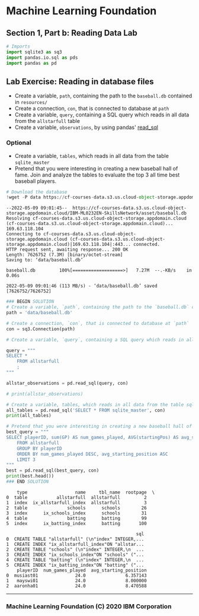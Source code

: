 # Machine Learning Foundation

## Section 1, Part b: Reading Data Lab



```python
# Imports
import sqlite3 as sq3
import pandas.io.sql as pds
import pandas as pd
```

## Lab Exercise: Reading in database files

*   Create a variable, `path`, containing the path to the `baseball.db` contained in `resources/`
*   Create a connection, `con`, that is connected to database at `path`
*   Create a variable, `query`, containing a SQL query which reads in all data from the `allstarfull` table
*   Create a variable, `observations`, by using pandas' [read_sql](https://pandas.pydata.org/pandas-docs/stable/reference/api/pandas.read_sql.html?utm_medium=Exinfluencer&utm_source=Exinfluencer&utm_content=000026UJ&utm_term=10006555&utm_id=NA-SkillsNetwork-Channel-SkillsNetworkCoursesIBMML0232ENSkillsNetwork30654641-2021-01-01)

### Optional

*   Create a variable, `tables`, which reads in all data from the table `sqlite_master`
*   Pretend that you were interesting in creating a new baseball hall of fame. Join and analyze the tables to evaluate the top 3 all time best baseball players.



```python
# Download the database
!wget -P data https://cf-courses-data.s3.us.cloud-object-storage.appdomain.cloud/IBM-ML0232EN-SkillsNetwork/asset/baseball.db
```

    --2022-05-09 09:01:45--  https://cf-courses-data.s3.us.cloud-object-storage.appdomain.cloud/IBM-ML0232EN-SkillsNetwork/asset/baseball.db
    Resolving cf-courses-data.s3.us.cloud-object-storage.appdomain.cloud (cf-courses-data.s3.us.cloud-object-storage.appdomain.cloud)... 169.63.118.104
    Connecting to cf-courses-data.s3.us.cloud-object-storage.appdomain.cloud (cf-courses-data.s3.us.cloud-object-storage.appdomain.cloud)|169.63.118.104|:443... connected.
    HTTP request sent, awaiting response... 200 OK
    Length: 7626752 (7.3M) [binary/octet-stream]
    Saving to: ‘data/baseball.db’
    
    baseball.db         100%[===================>]   7.27M  --.-KB/s    in 0.06s   
    
    2022-05-09 09:01:46 (113 MB/s) - ‘data/baseball.db’ saved [7626752/7626752]
    



```python
### BEGIN SOLUTION
# Create a variable, `path`, containing the path to the `baseball.db` contained in `resources/`
path = 'data/baseball.db'

# Create a connection, `con`, that is connected to database at `path`
con = sq3.Connection(path)

# Create a variable, `query`, containing a SQL query which reads in all data from the `` table

query = """
SELECT *
    FROM allstarfull
    ;
"""

allstar_observations = pd.read_sql(query, con)

# print(allstar_observations)

# Create a variable, tables, which reads in all data from the table sqlite_master
all_tables = pd.read_sql('SELECT * FROM sqlite_master', con)
print(all_tables)

# Pretend that you were interesting in creating a new baseball hall of fame. Join and analyze the tables to evaluate the top 3 all time best baseball players
best_query = """
SELECT playerID, sum(GP) AS num_games_played, AVG(startingPos) AS avg_starting_position
    FROM allstarfull
    GROUP BY playerID
    ORDER BY num_games_played DESC, avg_starting_position ASC
    LIMIT 3
"""
best = pd.read_sql(best_query, con)
print(best.head())
### END SOLUTION
```

        type                  name     tbl_name  rootpage  \
    0  table           allstarfull  allstarfull         2   
    1  index  ix_allstarfull_index  allstarfull         3   
    2  table               schools      schools        26   
    3  index      ix_schools_index      schools        31   
    4  table               batting      batting        99   
    5  index      ix_batting_index      batting       100   
    
                                                     sql  
    0  CREATE TABLE "allstarfull" (\n"index" INTEGER,...  
    1  CREATE INDEX "ix_allstarfull_index"ON "allstar...  
    2  CREATE TABLE "schools" (\n"index" INTEGER,\n  ...  
    3  CREATE INDEX "ix_schools_index"ON "schools" ("...  
    4  CREATE TABLE "batting" (\n"index" INTEGER,\n  ...  
    5  CREATE INDEX "ix_batting_index"ON "batting" ("...  
        playerID  num_games_played  avg_starting_position
    0  musiast01              24.0               6.357143
    1   mayswi01              24.0               8.000000
    2  aaronha01              24.0               8.470588


***

### Machine Learning Foundation (C) 2020 IBM Corporation

